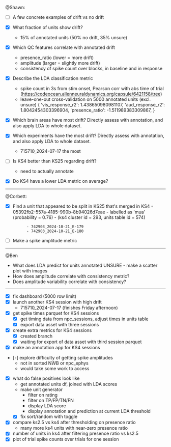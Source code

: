 @Shawn:
- [ ] A few concrete examples of drift vs no drift

- [x] What fraction of units show drift? 
     - 15% of annotated units (50% no drift, 35% unsure)

- [x] Which QC features correlate with annotated drift
    - presence_ratio (lower = more drift)
    - amplitude (larger = slightly more drift)
    - consistency of spike count over blocks, in baseline and in response

- [x] Describe the LDA classification metric
    - spike count in 3s from stim onset, Pearson corr with abs time of trial (https://codeocean.allenneuraldynamics.org/capsule/6421158/tree)
    - leave-one-out cross-validation on 5000 annotated units (excl. unsure)
    {
        'vis_response_r2': 1.438650980981107, 
        'aud_response_r2': 1.8042454303396904, 
        'presence_ratio': -1.511989383309867,
    }
- [x] Which brain areas have most drift? Directly assess with annotation, and also apply LDA to whole dataset.
- [x] Which experiments have the most drift? Directly assess with annotation, and also apply LDA to whole dataset.
    - 715710_2024-07-17 the most 
- [ ] Is KS4 better than KS25 regarding drift? 
    - need to actually annotate
- [x] Do KS4 have a lower LDA metric on average?

---
@Corbett:
- [x] Find a unit that appeared to be split in KS25 that's merged in KS4
        - 05392fb2-557a-4185-990b-8b94026d7eae
        - labelled as 'mua' (probability = 0.76)
        - (ks4 cluster id = 293, units table id = 574)
        
            - 742903_2024-10-21_E-179
            - 742903_2024-10-21_E-180

- [ ] Make a spike amplitude metric

---
@Ben 
- What does LDA predict for units annotated UNSURE - make a scatter plot with images
- How does amplitude correlate with consistency metric?
- Does amplitude variability correlate with consistency?

---
- [x] fix dashboard (5000 row limit)
- [x] launch another KS4 session with high drift
    - 715710_2024-07-17 (finishes Friday afternoon)
- [x] get spike times parquet for KS4 sessions 
    - [x] get timing data from npc_sessions, adjust times in units table
    - [x] export data asset with three sessions
- [x] create extra metrics for KS4 sessions 
    - [x] created branch
    - [x] waiting for export of data asset with third session parquet
- [x] make an annotation app for KS4 sessions
- [-] explore difficulty of getting spike amplitudes
    - not in sorted NWB or npc_ephys
    - would take some work to access 
- [x] what do false positives look like
    - get annotated units df, joined with LDA scores
    - make unit generator
        - filter on rating
        - filter on TP/FP/TN/FN
        - display LDA score 
        - display annotation and prediction at current LDA threshold
    - [x] fix sort/random with toggle
- [x] compare ks2.5 vs ks4 after thresholding on presence ratio
    - many more ks4 units with near-zero presence ratio
- [x] number of units in ks4 after filtering presence ratio vs ks2.5
- [x] plot of trial spike counts over trials for one session 